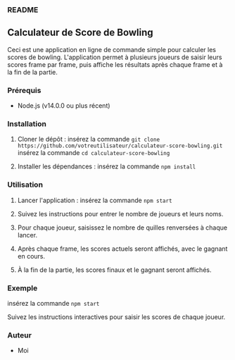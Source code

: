 ### README

## Calculateur de Score de Bowling

Ceci est une application en ligne de commande simple pour calculer les scores de bowling. L'application permet à plusieurs joueurs de saisir leurs scores frame par frame, puis affiche les résultats après chaque frame et à la fin de la partie.

### Prérequis

- Node.js (v14.0.0 ou plus récent)

### Installation

1. Cloner le dépôt :
   insérez la commande `git clone https://github.com/votreutilisateur/calculateur-score-bowling.git`
   insérez la commande `cd calculateur-score-bowling`

2. Installer les dépendances :
   insérez la commande `npm install`

### Utilisation

1. Lancer l'application :
   insérez la commande `npm start`

2. Suivez les instructions pour entrer le nombre de joueurs et leurs noms.

3. Pour chaque joueur, saisissez le nombre de quilles renversées à chaque lancer.

4. Après chaque frame, les scores actuels seront affichés, avec le gagnant en cours.

5. À la fin de la partie, les scores finaux et le gagnant seront affichés.

### Exemple

insérez la commande `npm start`

Suivez les instructions interactives pour saisir les scores de chaque joueur.

### Auteur

- Moi
